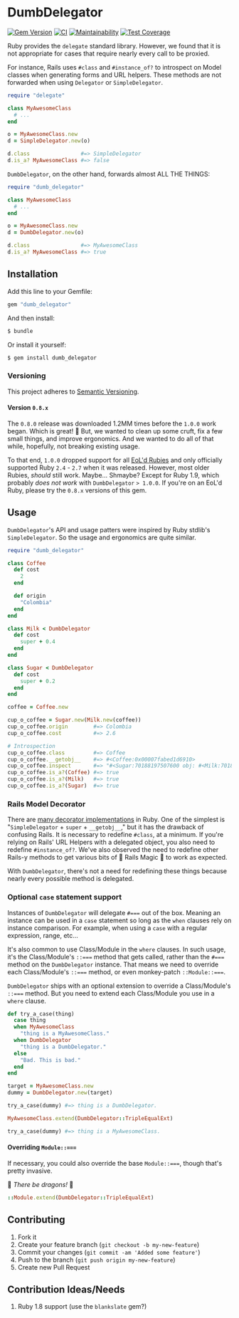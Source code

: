 # DumbDelegator

[![Gem Version](https://badge.fury.io/rb/dumb_delegator.svg)](https://badge.fury.io/rb/dumb_delegator)
[![CI](https://github.com/stevenharman/dumb_delegator/actions/workflows/ci.yml/badge.svg)](https://github.com/stevenharman/dumb_delegator/actions/workflows/ci.yml)
[![Maintainability](https://api.codeclimate.com/v1/badges/b684cbe08af745cbe957/maintainability)](https://codeclimate.com/github/stevenharman/dumb_delegator/maintainability)
[![Test Coverage](https://api.codeclimate.com/v1/badges/b684cbe08af745cbe957/test_coverage)](https://codeclimate.com/github/stevenharman/dumb_delegator/test_coverage)

Ruby provides the `delegate` standard library.
However, we found that it is not appropriate for cases that require nearly every call to be proxied.

For instance, Rails uses `#class` and `#instance_of?` to introspect on Model classes when generating forms and URL helpers.
These methods are not forwarded when using `Delegator` or `SimpleDelegator`.

```ruby
require "delegate"

class MyAwesomeClass
  # ...
end

o = MyAwesomeClass.new
d = SimpleDelegator.new(o)

d.class                #=> SimpleDelegator
d.is_a? MyAwesomeClass #=> false
```

`DumbDelegator`, on the other hand, forwards almost ALL THE THINGS:

```ruby
require "dumb_delegator"

class MyAwesomeClass
  # ...
end

o = MyAwesomeClass.new
d = DumbDelegator.new(o)

d.class                #=> MyAwesomeClass
d.is_a? MyAwesomeClass #=> true
```

## Installation

Add this line to your Gemfile:

```ruby
gem "dumb_delegator"
```

And then install:

```bash
$ bundle
```

Or install it yourself:

```bash
$ gem install dumb_delegator
```

### Versioning

This project adheres to [Semantic Versioning][semver].

#### Version `0.8.x`

The `0.8.0` release was downloaded 1.2MM times before the `1.0.0` work began.
Which is great! 🎉
But, we wanted to clean up some cruft, fix a few small things, and improve ergonomics.
And we wanted to do all of that while, hopefully, not breaking existing usage.

To that end, `1.0.0` dropped support for all [EoL'd Rubies][ruby-releases] and only officially supported Ruby `2.4` - `2.7` when it was released.
However, most older Rubies, _should_ still work.
Maybe… Shmaybe?
Except for Ruby 1.9, which probably _does not work_ with `DumbDelegator` `> 1.0.0`.
If you're on an EoL'd Ruby, please try the `0.8.x` versions of this gem.

## Usage

`DumbDelegator`'s API and usage patters were inspired by Ruby stdlib's `SimpleDelegator`.
So the usage and ergonomics are quite similar.

```ruby
require "dumb_delegator"

class Coffee
  def cost
    2
  end

  def origin
    "Colombia"
  end
end

class Milk < DumbDelegator
  def cost
    super + 0.4
  end
end

class Sugar < DumbDelegator
  def cost
    super + 0.2
  end
end

coffee = Coffee.new

cup_o_coffee = Sugar.new(Milk.new(coffee))
cup_o_coffee.origin        #=> Colombia
cup_o_coffee.cost          #=> 2.6

# Introspection
cup_o_coffee.class         #=> Coffee
cup_o_coffee.__getobj__    #=> #<Coffee:0x00007fabed1d6910>
cup_o_coffee.inspect       #=> "#<Sugar:70188197507600 obj: #<Milk:70188197507620 obj: #<Coffee:0x00007fabed1d6910>>>"
cup_o_coffee.is_a?(Coffee) #=> true
cup_o_coffee.is_a?(Milk)   #=> true
cup_o_coffee.is_a?(Sugar)  #=> true
```

### Rails Model Decorator

There are [many decorator implementations](http://robots.thoughtbot.com/post/14825364877/evaluating-alternative-decorator-implementations-in) in Ruby.
One of the simplest is "`SimpleDelegator` + `super` + `__getobj__`," but it has the drawback of confusing Rails.
It is necessary to redefine `#class`, at a minimum.
If you're relying on Rails' URL Helpers with a delegated object, you also need to redefine `#instance_of?`.
We've also observed the need to redefine other Rails-y methods to get various bits of 🧙 Rails Magic 🧙 to work as expected.

With `DumbDelegator`, there's not a need for redefining these things because nearly every possible method is delegated.

### Optional `case` statement support

Instances of `DumbDelegator` will delegate `#===` out of the box.
Meaning an instance can be used in a `case` statement so long as the `when` clauses rely on instance comparison.
For example, when using a `case` with a regular expression, range, etc...

It's also common to use Class/Module in the `where` clauses.
In such usage, it's the Class/Module's `::===` method that gets called, rather than the `#===` method on the `DumbDelegator` instance.
That means we need to override each Class/Module's `::===` method, or even monkey-patch `::Module::===`.

`DumbDelegator` ships with an optional extension to override a Class/Module's `::===` method.
But you need to extend each Class/Module you use in a `where` clause.

```ruby
def try_a_case(thing)
  case thing
  when MyAwesomeClass
    "thing is a MyAwesomeClass."
  when DumbDelegator
    "thing is a DumbDelegator."
  else
    "Bad. This is bad."
  end
end

target = MyAwesomeClass.new
dummy = DumbDelegator.new(target)

try_a_case(dummy) #=> thing is a DumbDelegator.

MyAwesomeClass.extend(DumbDelegator::TripleEqualExt)

try_a_case(dummy) #=> thing is a MyAwesomeClass.
```

#### Overriding `Module::===`
If necessary, you could also override the base `Module::===`, though that's pretty invasive.

🐲 _There be dragons!_ 🐉

```ruby
::Module.extend(DumbDelegator::TripleEqualExt)
```

## Contributing

1. Fork it
2. Create your feature branch (`git checkout -b my-new-feature`)
3. Commit your changes (`git commit -am 'Added some feature'`)
4. Push to the branch (`git push origin my-new-feature`)
5. Create new Pull Request

## Contribution Ideas/Needs

1. Ruby 1.8 support (use the `blankslate` gem?)


[ruby-releases]: https://www.ruby-lang.org/en/downloads/branches/ "The current maintenance status of the various Ruby branches"
[semver]: https://semver.org/spec/v2.0.0.html "Semantic Versioning 2.0.0"
